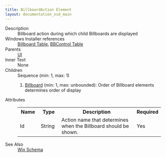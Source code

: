 ```yaml
---
title: BillboardAction Element
layout: documentation_xsd_main
---
```

<dl>
  <dt>Description</dt>
  <dd>                 Billboard action during which child Billboards are displayed             </dd>
  <dt>Windows Installer references</dt>
  <dd>
    <a href="http://msdn.microsoft.com/library/aa367823.aspx" target="_blank">Billboard Table</a>, <a href="http://msdn.microsoft.com/library/aa367818.aspx" target="_blank">BBControl Table</a></dd>
  <dt>Parents</dt>
  <dd>
    <a href="../ui/">UI</a>
  </dd>
  <dt>Inner Text</dt>
  <dd>None</dd>
  <dt>Children</dt>
  <dd>Sequence (min: 1, max: 1)<ol><li><a href="../billboard/">Billboard</a> (min: 1, max: unbounded): Order of Billboard elements determines order of display</li></ol></dd>
  <dt>Attributes</dt>
  <dd>
    <table cellspacing="0" cellpadding="0" class="schema">
      <tr>
        <th width="15%">Name</th>
        <th width="15%">Type</th>
        <th width="65%">Description</th>
        <th width="15%">Required</th>
      </tr>
      <tr>
        <td>Id</td>
        <td>String</td>
        <td>Action name that determines when the Billboard should be shown.</td>
        <td>Yes</td>
      </tr>
    </table>
  </dd>
  <dt>See Also</dt>
  <dd>
    <a href="../">Wix Schema</a>
  </dd>
</dl>
